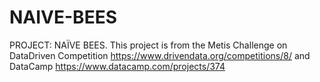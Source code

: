 # NAIVE-BEES
PROJECT: NAÏVE BEES. This project is from the Metis Challenge on DataDriven Competition https://www.drivendata.org/competitions/8/ and DataCamp https://www.datacamp.com/projects/374
